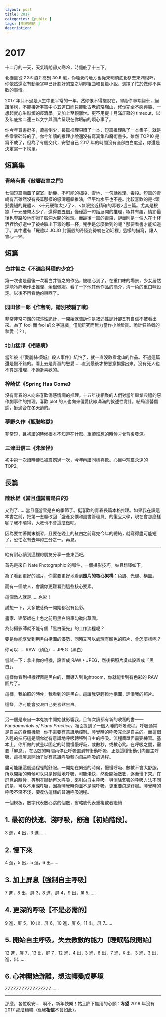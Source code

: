 ```yaml
---
layout: post
title: 2017
categories: [public ]
tags: [年終總結 ]
description:
---
```


# 2017

十二月的一天，天氣晴朗卻又寒冷，時鐘敲了十三下。

北極星從 22.5 度升高到 30.5 度，你睡覺的地方也從東明橋底北移至東湖湖畔。你依然還沒有動筆寫早已計劃好的空之境界組曲和長篇小說，選擇了忙於做你不喜歡的事情。

2017 年只不過是人生中更平常的一年，然你恨不得擺脫它，畢竟你聯考翻車，絕讚落榜，不能接近宇宙中心五道口而只能赴古老的珞珈山，修你完全不感興趣、一想起就心生厭煩的經濟學。又加上至親離世。更不用提十月滿屏幕的 timeout，以及年底接二連三以文字與圖片呈現在你眼前的煩心事了。

你今年買書挺多，讀書倒少，長篇推理只讀了一本，短篇推理除了一本集子，就是些零零碎碎的了。你今年讀的推理小說還沒有寫真集和魔術書多。雖然 TOP10 是寫不成了，但為了有個交代，安慰自己 2017 年的時間沒有全部白白度過，你還是決定寫一下榜單。

## 短篇集

### 青崎有吾《敲響密室之門》

七個短篇涵蓋了密室、動機、不可能的槍殺、雪地、一句話推理、毒殺。短篇的青崎有吾雖然沒有長篇那樣的怒濤邏輯推演，但平均水平也不差。比較喜歡的是<頭髮變短的屍體>、<十元硬幣太少了>、<無限接近精確的毒殺>這三篇。尤其是根據「十元硬幣太少了，還得要五個」僅僅這一句話展開的推理，極其有趣，情節最後也套路般地印證了腦洞大開的推理。而最後一篇的毒殺，謎面則是一個人在十杯酒裡恰好選中了被檢驗出下毒的那一杯，兇手是怎麼做到的呢？那要看書才能知道了。其中還有「屍體以 JOJO 封面般的奇怪姿勢躺在浴缸裡」這樣的描寫，讓人會心一笑。

## 短篇

### 白井智之《不適合料理的少女》

第一次也是最後一次看白井智之的作品，被噁心到了。在重口味的場景，少女居然還能冷靜地作出推理，余很佩服。看了一下他其他作品的簡介，清一色的重口味設定。以後不再看他的東西了。

### 园田修一郎《作者喲，請別被騙了哦》

非常非常刁鑽的敘述性詭計，一開始就告訴你是敘述性詭計卻又有自信不被看出來。為了 fool 而 fool 的文字遊戲，僅能研究而無力當作小說欣賞。詭計狂熱者的摯愛（？）。

### 北山猛邦《相思病》

當年被《『愛麗絲·鏡城』殺人事件》坑怕了，就一直沒敢看北山的作品。不過這篇還是蠻不錯的。看上去是青澀的戀愛……直到最後才把惡意揭露出來。沒有死人也不算是推理，不過挺喜歡的。

### 梓崎优《Spring Has Come》

沒有青春的人向來喜歡傷感情調的推理。十五年後相聚的人們對當年畢業典禮的惡作劇事件的推理。喜歡 plot 的人也向來偏愛伏線滿滿的敘述性詭計。結局溫馨傷感，挺適合在冬天讀的。

### 夢野久作《瓶裝地獄》

非常短，且初讀的時候根本不知道在什麼。重讀細想的時候才覺背後發涼。

### 三津田信三《朱雀怪》

初中第一次讀時便已被震撼過一次，今年再讀同樣喜歡。心目中短篇永遠的 TOP2。

## 長篇

### 陸秋槎《當且僅當雪是白的》

又到了……當且僅當雪是白的季節了。挺喜歡的青春長篇本格推理。如果我在讀這本書之前，把第一志願改回「盛產女僕和圖書管理員」的復旦大學，現在會怎麼樣呢？我不曉得，大概也不會這麼做吧。

因為要忙著期末複習，且要在晚上的紅白之前寫完今年的總結，就寫得盡可能短了，恐怕沒有去年的三分之一。再見。

***

給有耐心讀到這裡的朋友分享一些東西吧。

首先是來自 Nate Photographic 的郵件，一個攝影技巧。姑且翻譯如下。

為了看到更好的照片，你需要更好地看到**照片的核心架構**：色調、光線、構圖。

而有一個敵人，會讓你更難看到這些核心要素。

這個敵人就是……色彩！

試想一下，大多數藝術一開始都沒有色彩。

畫家、建築師在上色之前用黑白鉛筆勾勒出草圖。

為何攝影師就不能有個「黑白優先」的工作流程呢？

要是你能享受到用黑白構圖的優勢，同時又可以處理有顏色的照片，會怎麼樣呢？

你可以……RAW（顏色）+ JPEG（黑白）

嘗試一下：拿出你的相機，設置成 RAW + JPEG，然後把照片模式設置成「黑白」。

這樣你看到相機裡面是黑白的，而導入到 lightroom，你就能看到有色彩的 RAW 圖片了。

這樣，我拍照的時候，我看到的是黑白。這讓我更輕鬆地構圖、評價我的照片。

這樣，你可能會發現自己更喜歡黑白。

***

另一個是來自一本從初中開始就影響我，且每次讀都有新的收穫的書——*Fundamentals of Piano Practice*。裡面提到了一個入睡的呼吸流程。呼吸通常是自主的身體機能，你不需要有意識地控制。睡覺時的呼吸完全是自主的。而這個入睡的技巧這是讓你從有意識地呼吸轉移到自主的呼吸。流程簡單但需要練習。基本上，你所做的就是以固定的時間慢慢呼吸，或數秒，或數心跳。在呼吸之間，需要「屏息」，在固定的時間內停止呼吸直到有衝動呼吸，正是這種衝動引向自主呼吸，這樣屏息開始了從有意識呼吸轉向自主呼吸的過程。

盡可能讓這個過程輕鬆舒服。一開始在緊張的時候，慢慢呼吸、數數不會太舒服，所以開始的時候可以只是輕鬆地呼吸，可能淺快，然後開始數數，逐漸慢下來。在屏息的時候，等到有衝動再次呼吸，來引向自主呼吸。與消除緊張的呼吸方法不同的是，可以不用深呼吸，因為睡覺時你並不是深呼吸，更重要的是舒服。睡覺時的呼吸不深不淺，要模仿這樣的普通呼吸過程。

一個模板，數字代表數心跳的個數，省略號代表重複或者繼續：

## 1. 最初的快速、淺呼吸，舒適【初始階段】。

3 進，4 出，3 進……

## 2. 慢下來

4 進，5 出，5 進，6 出……

## 3. 加上屏息【強制自主呼吸】

7 進，8 出，屏 3，8 進，屏 4，9 出，屏 5……

## 4. 更深的呼吸【不是必需的】

9 進，屏 5，10 出，屏 6，10 進，屏 6，11 出，屏 7……

## 5. 開始自主呼吸，失去數數的能力【睡眠階段開始】

12 進，屏 7，13 出，屏 7，12 進，4 出，3 進，8 出，7 進，6 出，3 進，3 出，進，出……

## 6. 心神開始游離，想法轉變成夢境

ZZZZZZZZZZZZZZZZZ……

***

那麼，各位晚安……啊不，新年快樂！姑且許下無用的心願：**希望** 2018 年沒有 2017 那麼糟糕（但我**相信**不會如此）。
